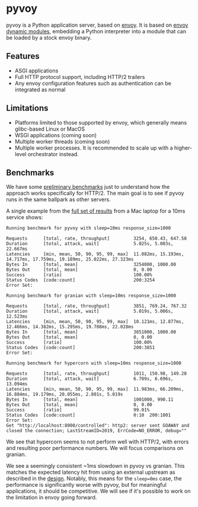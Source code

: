 # pyvoy

pyvoy is a Python application server, based on [envoy][]. It is based on [envoy dynamic modules][], embedding a
Python interpreter into a module that can be loaded by a stock envoy binary.

## Features

- ASGI applications
- Full HTTP protocol support, including HTTP/2 trailers
- Any envoy configuration features such as authentication can be integrated as normal

## Limitations

- Platforms limited to those supported by envoy, which generally means glibc-based Linux or MacOS
- WSGI applications (coming soon)
- Multiple worker threads (coming soon)
- Multiple worker processes. It is recommended to scale up with a higher-level orchestrator instead.

[envoy]: https://www.envoyproxy.io/
[envoy dynamic modules]: https://www.envoyproxy.io/docs/envoy/latest/intro/arch_overview/advanced/dynamic_modules

## Benchmarks

We have some [preliminary benchmarks](bench/run_benchmark.py) just to understand how the approach works specifically for
HTTP/2. The main goal is to see if pyvoy runs in the same ballpark as other servers.

A single example from the [full set of results](bench/example_result.txt) from a Mac laptop for a 10ms service shows:

```
Running benchmark for pyvoy with sleep=10ms response_size=1000

Requests      [total, rate, throughput]         3254, 650.43, 647.50
Duration      [total, attack, wait]             5.025s, 5.003s, 22.667ms
Latencies     [min, mean, 50, 90, 95, 99, max]  11.082ms, 15.193ms, 14.717ms, 17.759ms, 19.189ms, 25.022ms, 27.323ms
Bytes In      [total, mean]                     3254000, 1000.00
Bytes Out     [total, mean]                     0, 0.00
Success       [ratio]                           100.00%
Status Codes  [code:count]                      200:3254
Error Set:

Running benchmark for granian with sleep=10ms response_size=1000

Requests      [total, rate, throughput]         3851, 769.24, 767.32
Duration      [total, attack, wait]             5.019s, 5.006s, 12.523ms
Latencies     [min, mean, 50, 90, 95, 99, max]  10.121ms, 12.877ms, 12.466ms, 14.382ms, 15.295ms, 19.708ms, 22.028ms
Bytes In      [total, mean]                     3851000, 1000.00
Bytes Out     [total, mean]                     0, 0.00
Success       [ratio]                           100.00%
Status Codes  [code:count]                      200:3851
Error Set:

Running benchmark for hypercorn with sleep=10ms response_size=1000

Requests      [total, rate, throughput]         1011, 150.98, 149.20
Duration      [total, attack, wait]             6.709s, 6.696s, 13.094ms
Latencies     [min, mean, 50, 90, 95, 99, max]  11.983ms, 66.209ms, 16.884ms, 19.179ms, 20.055ms, 2.801s, 5.019s
Bytes In      [total, mean]                     1001000, 990.11
Bytes Out     [total, mean]                     0, 0.00
Success       [ratio]                           99.01%
Status Codes  [code:count]                      0:10  200:1001
Error Set:
Get "http://localhost:8000/controlled": http2: server sent GOAWAY and closed the connection; LastStreamID=2019, ErrCode=NO_ERROR, debug=""
```

We see that hypercorn seems to not perform well with HTTP/2, with errors and resulting poor performance numbers. We will
focus comparisons on granian.

We see a seemingly consistent ~1ms slowdown in pyvoy vs granian. This matches the expected latency hit from using an
external upstream as described in the [design](./DESIGN.md). Notably, this means for the `sleep=0ms` case, the performance
is significantly worse with pyvoy, but for meaningful applications, it should be competitive. We will see if it's possible
to work on the limitation in envoy going forward.
